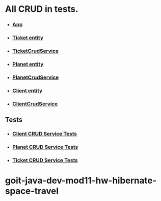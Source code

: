 # All CRUD in tests.

- ### [App](https://github.com/xdpiqbx/goit-java-dev-mod11-hw-hibernate-space-travel/blob/main/app/src/main/java/com/dpiqb/App.java)

- ### [Ticket entity](https://github.com/xdpiqbx/goit-java-dev-mod11-hw-hibernate-space-travel/blob/main/app/src/main/java/com/dpiqb/ticket/Ticket.java)
- ### [TicketCrudService](https://github.com/xdpiqbx/goit-java-dev-mod11-hw-hibernate-space-travel/blob/main/app/src/main/java/com/dpiqb/ticket/TicketCrudService.java)

- ### [Planet entity](https://github.com/xdpiqbx/goit-java-dev-mod11-hw-hibernate-space-travel/blob/main/app/src/main/java/com/dpiqb/planet/Planet.java)
- ### [PlanetCrudService](https://github.com/xdpiqbx/goit-java-dev-mod11-hw-hibernate-space-travel/blob/main/app/src/main/java/com/dpiqb/planet/PlanetCrudService.java)

- ### [Client entity](https://github.com/xdpiqbx/goit-java-dev-mod11-hw-hibernate-space-travel/blob/main/app/src/main/java/com/dpiqb/client/Client.java)
- ### [ClientCrudService](https://github.com/xdpiqbx/goit-java-dev-mod11-hw-hibernate-space-travel/blob/main/app/src/main/java/com/dpiqb/client/ClientCrudService.java)

## Tests

- ### [Client CRUD Service Tests](https://github.com/xdpiqbx/goit-java-dev-mod11-hw-hibernate-space-travel/blob/main/app/src/test/java/com/dpiqb/client/ClientCrudServiceTest.java)
- ### [Planet CRUD Service Tests](https://github.com/xdpiqbx/goit-java-dev-mod11-hw-hibernate-space-travel/blob/main/app/src/test/java/com/dpiqb/planet/PlanetCrudServiceTest.java)
- ### [Ticket CRUD Service Tests](https://github.com/xdpiqbx/goit-java-dev-mod11-hw-hibernate-space-travel/blob/main/app/src/test/java/com/dpiqb/ticket/TicketCrudServiceTest.java)

# goit-java-dev-mod11-hw-hibernate-space-travel